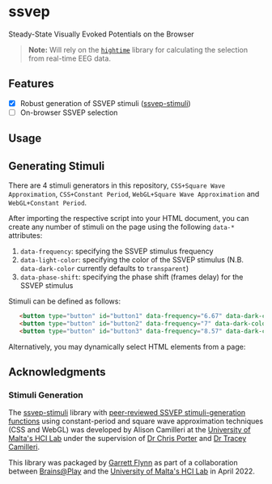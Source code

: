 # ssvep
Steady-State Visually Evoked Potentials on the Browser

 > **Note:** Will rely on the [`hightime`](https://github.com/brainsatplay/hightime) library for calculating the selection from real-time EEG data.

## Features
- [x] Robust generation of SSVEP stimuli ([ssvep-stimuli](https://npmjs.com/ssvep-stimuli))
- [ ] On-browser SSVEP selection

## Usage 
## Generating Stimuli
There are 4 stimuli generators in this repository, `CSS+Square Wave Approximation`, `CSS+Constant Period`, `WebGL+Square Wave Approximation` and `WebGL+Constant Period`.

After importing the respective script into your HTML document, you can create any number of stimuli on the page using the following `data-*` attributes:

1. `data-frequency`: specifying the SSVEP stimulus frequency
2. `data-light-color`: specifying the color of the SSVEP stimulus (N.B. `data-dark-color` currently defaults to `transparent`)
3. `data-phase-shift`: specifying the phase shift (frames delay) for the SSVEP stimulus

Stimuli can be defined as follows:

```html
   <button type="button" id="button1" data-frequency="6.67" data-dark-color="black" data-light-color="white" data-phase-shift="0">Content</button>
   <button type="button" id="button2" data-frequency="7" data-dark-color="black" data-light-color="white" data-phase-shift="0">Content</button>
   <button type="button" id="button3" data-frequency="8.57" data-dark-color="black" data-light-color="white" data-phase-shift="0">Content</button>
```

Alternatively, you may dynamically select HTML elements from a page: 
<script type="module">

   const elements = document.getElementById('buttonDiv').querySelectorAll('button')

  const attributes = [
    {frequency: 6.67, "dark-color": "black", "light-color": "white", "phase-shift": "0"}, 
    {frequency: 7, darkColor: "black", lightColor: "white", phaseShift: "0"}, 
    {frequency: 8.57, darkColor: "black", lightColor: "white", phaseShift: "0"}
  ]

  ssvep.start'css', 'periodic', elements, attributes)
//   ssvep.start'css', 'approximation', elements, attributes)
//   ssvep.start'webgl', 'periodic', elements, attributes)
//   ssvep.start'webgl', 'approximation', elements, attributes)

</script>

## Acknowledgments
### Stimuli Generation
 The [ssvep-stimuli](https://npmjs.com/ssvep-stimuli) library with [peer-reviewed SSVEP stimuli-generation functions](https://www.scitepress.org/Papers/2020/101594/pdf/index.html) using constant-period and square wave approximation techniques (CSS and WebGL) was developed by Alison Camilleri at the [University of Malta's HCI Lab](https://github.com/hci-lab-um) under the supervision of [Dr Chris Porter](https://www.um.edu.mt/profile/chrisporter) and [Dr Tracey Camilleri](https://www.um.edu.mt/profile/traceycamilleri). 
 
 This library was packaged by [Garrett Flynn](https://github.com/garrettmflynn) as part of a collaboration between [Brains@Play](https://github.com/brainsatplay) and the [University of Malta's HCI Lab](https://github.com/hci-lab-um) in April 2022.